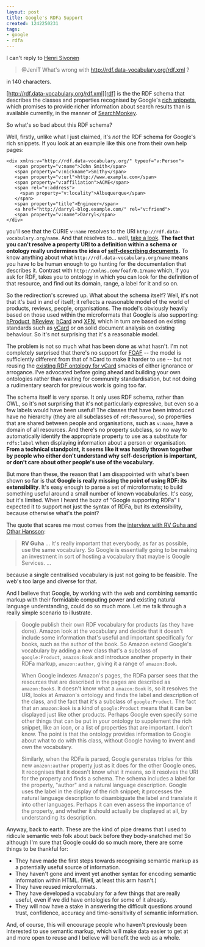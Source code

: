 ```yaml
---
layout: post
title: Google's RDFa Support
created: 1242250231
tags:
- google
- rdfa
---
```

I can't reply to [Henri Sivonen][tweet]

> @JeniT What's wrong with http://rdf.data-vocabulary.org/rdf.xml ?

[tweet]: http://twitter.com/hsivonen/status/1785106195 "Tweet: @JeniT What's wrong with http://rdf.data-vocabulary.org/rdf.xml ?"

in 140 characters.

[http://rdf.data-vocabulary.org/rdf.xml][rdf] is the the RDF schema that describes the classes and properties recognised by Google's [rich snippets][snippets], which promises to provide richer information about search results than is available currently, in the manner of [SearchMonkey][searchmonkey].

[rdf]: http://rdf.data-vocabulary.org/rdf.xml "http://rdf.data-vocabulary.org/rdf.xml"
[snippets]: http://google.com/support/webmasters/bin/topic.py?topic=21997 "Google: Structured Data (Rich Snippets)"
[searchmonkey]: http://developer.yahoo.com/searchmonkey/ "Yahoo! SearchMonkey"

So what's so bad about this RDF schema?

<!--break-->

Well, firstly, unlike what I just claimed, it's *not* the RDF schema for Google's rich snippets. If you look at an example like this one from their own help pages:

    <div xmlns:v="http://rdf.data-vocabulary.org/" typeof="v:Person">
       <span property="v:name">John Smith</span>
       <span property="v:nickname">Smithy</span>
       <span property="v:url">http://www.example.com</span>
       <span property="v:affiliation">ACME</span>
       <span rel="v:address">
         <span property="v:locality">Albuquerque</span>
       </span>
       <span property="title">Engineer</span>
       <a href="http://darryl-blog.example.com/" rel="v:friend">
       <span property="v:name">Darryl</span>
    </div>

you'll see that the CURIE `v:name` resolves to the URI `http://rdf.data-vocabulary.org/name`. And that resolves to... well, [take a look][name]. **The fact that you can't resolve a property URI to a definition within a schema or ontology really undermines the idea of [self-describing documents][sdd].** To know anything about what `http://rdf.data-vocabulary.org/name` means you have to be human enough to go hunting for the documentation that describes it. Contrast with `http://xmlns.com/foaf/0.1/name` which, if you ask for RDF, takes you to ontology in which you can look for the definition of that resource, and find out its domain, range, a label for it and so on.

[name]: http://rdf.data-vocabulary.org/name "http://rdf.data-vocabulary.org/name"
[sdd]: http://www.w3.org/2001/tag/doc/selfDescribingDocuments.html "W3C: Self-Describing Documents"

So the redirection's screwed up. What about the schema itself? Well, it's not that it's bad in and of itself; it reflects a reasonable model of the world of products, reviews, people, organisations. The model's obviously heavily based on those used within the microformats that Google is also supporting: [hProduct][hProduct], [hReview][hReview], [hCard][hCard] and [XFN][XFN], which in turn are based on existing standards such as [vCard][vCard] or on solid document analysis on existing behaviour. So it's not surprising that it's a reasonable model.

[hProduct]: http://www.microformats.org/wiki/hproduct "microformats: hProduct"
[hReview]: http://www.microformats.org/wiki/hreview "microformats: hReview"
[hCard]: http://microformats.org/wiki/hcard "microformats: hCard"
[XFN]: http://gmpg.org/xfn/intro "XFN"
[vCard]: http://www.ietf.org/rfc/rfc2426.txt "RFC2426: vCard"

The problem is not so much what has been done as what hasn't. I'm not completely surprised that there's no support for [FOAF][FOAF] -- the model is sufficiently different from that of hCard to make it harder to use -- but not reusing the [existing RDF ontology for vCard][rdfVCard] smacks of either ignorance or arrogance. I've advocated before going ahead and building your own ontologies rather than waiting for community standardisation, but not doing a rudimentary search for previous work is going too far.

The schema itself is very sparse. It only uses RDF schema, rather than OWL, so it's not surprising that it's not particularly expressive, but even so a few labels would have been useful! The classes that have been introduced have no hierarchy (they are all subclasses of `rdf:Resource`), so properties that are shared between people and organisations, such as `v:name`, have a domain of all resources. And there's no property subclass, so no way to automatically identify the appropriate property to use as a substitute for `rdfs:label` when displaying information about a person or organisation. **From a technical standpoint, it seems like it was hastily thrown together by people who either don't understand why self-description is important, or don't care about other people's use of the vocabulary.**

[FOAF]: http://www.foaf-project.org/ "Friend-of-a-Friend"
[rdfVCard]: http://www.w3.org/2006/vcard/ns# "W3C: RDF Ontology for vCard"

But more than these, the reason that I am disappointed with what's been shown so far is that **Google is really missing the point of using RDF: its extensibility**. It's easy enough to parse a set of microformats; to build something useful around a small number of known vocabularies. It's easy, but it's limited. When I heard the buzz of "Google supporting RDFa" I expected it to support not just the syntax of RDFa, but its extensibility, because otherwise what's the point?

The quote that scares me most comes from the [interview with RV Guha and Othar Hansson][interview]:

> **RV Guha** ... It's really important that everybody, as far as possible, use the same vocabulary. So Google is essentially going to be making an investment in sort of hosting a vocabulary that maybe is Google Services. ...

[interview]: http://radar.oreilly.com/2009/05/google-adds-microformat-parsin.html "O'Reilly: Google Adds Microformat Parsing"

because a single centralised vocabulary is just not going to be feasible. The web's too large and diverse for that.

And I believe that Google, by working with the web and combining semantic markup with their formidable computing power and existing natural language understanding, could do so much more. Let me talk through a really simple scenario to illustrate.

> Google publish their own RDF vocabulary for products (as they have done). Amazon look at the vocabulary and decide that it doesn't include some information that's useful and important specifically for books, such as the author of the book. So Amazon extend Google's vocabulary by adding a new class that's a subclass of `google:Product`, `amazon:Book` and introduce another property in their RDFa markup, `amazon:author`, giving it a range of `amazon:Book`.
>
> When Google indexes Amazon's pages, the RDFa parser sees that the resources that are described in the pages are described as `amazon:Book`s. It doesn't know what a `amazon:Book` is, so it resolves the URI, looks at Amazon's ontology and finds the label and description of the class, and the fact that it's a subclass of `google:Product`. The fact that an `amazon:Book` is a kind of `google:Product` means that it can be displayed just like other products. Perhaps Google even specify some other things that can be put in your ontology to supplement the rich snippet, like an icon, or a list of properties that are important. I don't know. The point is that the ontology provides information to Google about what to do with this class, without Google having to invent and own the vocabulary.
>
> Similarly, when the RDFa is parsed, Google generates triples for this new `amazon:author` property just as it does for the other Google ones. It recognises that it doesn't know what it means, so it resolves the URI for the property and finds a schema. The schema includes a label for the property, "author" and a natural language description. Google uses the label in the display of the rich snippet; it processes the natural language description to disambiguate the label and translate it into other languages. Perhaps it can even assess the importance of the property, and whether it should actually be displayed at all, by understanding its description.

Anyway, back to earth. These are the kind of pipe dreams that I used to ridicule semantic web folk about back before they body-snatched me! So although I'm sure that Google could do so much more, there are some things to be thankful for:

  * They have made the first steps towards recognising semantic markup as a potentially useful source of information.
  * They haven't gone and invent yet another syntax for encoding semantic information within HTML. (Well, at least this arm hasn't.)
  * They have reused microformats.
  * They have developed a vocabulary for a few things that are really useful, even if we did have ontologies for some of it already.
  * They will now have a stake in answering the difficult questions around trust, confidence, accuracy and time-sensitivity of semantic information.

And, of course, this will encourage people who haven't previously been interested to use semantic markup, which will make data easier to get at and more open to reuse and I believe will benefit the web as a whole.
